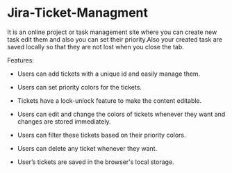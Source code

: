 # Jira-Ticket-Managment
It is an online project or task management site where you can create new task edit them and also you can set their priority.Also your created task are saved locally so that they are not lost when you close the tab.

Features:

- Users can add tickets with a unique id and easily manage them.

- Users can set priority colors for the tickets.

- Tickets have a lock-unlock feature to make the content editable.

- Users can edit and change the colors of tickets whenever they want and changes are stored immediately.

- Users can filter these tickets based on their priority colors.

- Users can delete any ticket whenever they want.

- User’s tickets are saved in the browser's local storage.
